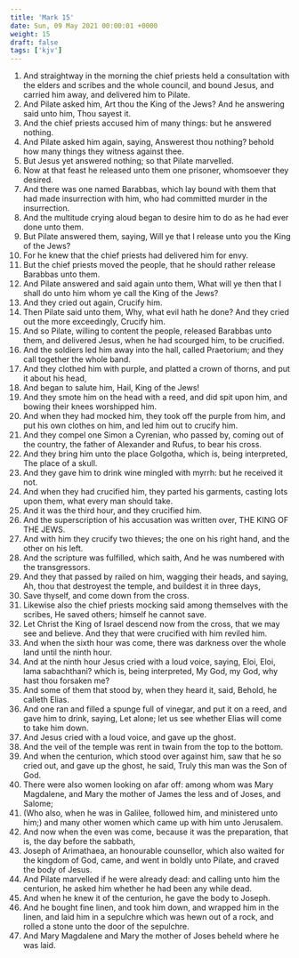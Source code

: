 ```yaml
---
title: 'Mark 15'
date: Sun, 09 May 2021 00:00:01 +0000
weight: 15
draft: false
tags: ['kjv'] 
---
```


1. And straightway in the morning the chief priests held a consultation with the elders and scribes and the whole council, and bound Jesus, and carried him away, and delivered him to Pilate.
2. And Pilate asked him, Art thou the King of the Jews? And he answering said unto him, Thou sayest it.
3. And the chief priests accused him of many things: but he answered nothing.
4. And Pilate asked him again, saying, Answerest thou nothing? behold how many things they witness against thee.
5. But Jesus yet answered nothing; so that Pilate marvelled.
6. Now at that feast he released unto them one prisoner, whomsoever they desired.
7. And there was one named Barabbas, which lay bound with them that had made insurrection with him, who had committed murder in the insurrection.
8. And the multitude crying aloud began to desire him to do as he had ever done unto them.
9. But Pilate answered them, saying, Will ye that I release unto you the King of the Jews?
10. For he knew that the chief priests had delivered him for envy.
11. But the chief priests moved the people, that he should rather release Barabbas unto them.
12. And Pilate answered and said again unto them, What will ye then that I shall do unto him whom ye call the King of the Jews?
13. And they cried out again, Crucify him.
14. Then Pilate said unto them, Why, what evil hath he done? And they cried out the more exceedingly, Crucify him.
15. And so Pilate, willing to content the people, released Barabbas unto them, and delivered Jesus, when he had scourged him, to be crucified.
16. And the soldiers led him away into the hall, called Praetorium; and they call together the whole band.
17. And they clothed him with purple, and platted a crown of thorns, and put it about his head,
18. And began to salute him, Hail, King of the Jews!
19. And they smote him on the head with a reed, and did spit upon him, and bowing their knees worshipped him.
20. And when they had mocked him, they took off the purple from him, and put his own clothes on him, and led him out to crucify him.
21. And they compel one Simon a Cyrenian, who passed by, coming out of the country, the father of Alexander and Rufus, to bear his cross.
22. And they bring him unto the place Golgotha, which is, being interpreted, The place of a skull.
23. And they gave him to drink wine mingled with myrrh: but he received it not.
24. And when they had crucified him, they parted his garments, casting lots upon them, what every man should take.
25. And it was the third hour, and they crucified him.
26. And the superscription of his accusation was written over, THE KING OF THE JEWS.
27. And with him they crucify two thieves; the one on his right hand, and the other on his left.
28. And the scripture was fulfilled, which saith, And he was numbered with the transgressors.
29. And they that passed by railed on him, wagging their heads, and saying, Ah, thou that destroyest the temple, and buildest it in three days,
30. Save thyself, and come down from the cross.
31. Likewise also the chief priests mocking said among themselves with the scribes, He saved others; himself he cannot save.
32. Let Christ the King of Israel descend now from the cross, that we may see and believe. And they that were crucified with him reviled him.
33. And when the sixth hour was come, there was darkness over the whole land until the ninth hour.
34. And at the ninth hour Jesus cried with a loud voice, saying, Eloi, Eloi, lama sabachthani? which is, being interpreted, My God, my God, why hast thou forsaken me?
35. And some of them that stood by, when they heard it, said, Behold, he calleth Elias.
36. And one ran and filled a spunge full of vinegar, and put it on a reed, and gave him to drink, saying, Let alone; let us see whether Elias will come to take him down.
37. And Jesus cried with a loud voice, and gave up the ghost.
38. And the veil of the temple was rent in twain from the top to the bottom.
39. And when the centurion, which stood over against him, saw that he so cried out, and gave up the ghost, he said, Truly this man was the Son of God.
40. There were also women looking on afar off: among whom was Mary Magdalene, and Mary the mother of James the less and of Joses, and Salome;
41. (Who also, when he was in Galilee, followed him, and ministered unto him;) and many other women which came up with him unto Jerusalem.
42. And now when the even was come, because it was the preparation, that is, the day before the sabbath,
43. Joseph of Arimathaea, an honourable counsellor, which also waited for the kingdom of God, came, and went in boldly unto Pilate, and craved the body of Jesus.
44. And Pilate marvelled if he were already dead: and calling unto him the centurion, he asked him whether he had been any while dead.
45. And when he knew it of the centurion, he gave the body to Joseph.
46. And he bought fine linen, and took him down, and wrapped him in the linen, and laid him in a sepulchre which was hewn out of a rock, and rolled a stone unto the door of the sepulchre.
47. And Mary Magdalene and Mary the mother of Joses beheld where he was laid.
